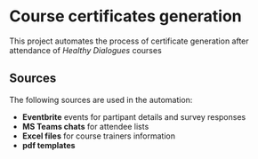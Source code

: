 # Course certificates generation
This project automates the process of certificate generation after attendance of *Healthy Dialogues* courses

## Sources
The following sources are used in the automation:
- **Eventbrite** events for partipant details and survey responses
- **MS Teams chats** for attendee lists
- **Excel files** for course trainers information
- **pdf templates**